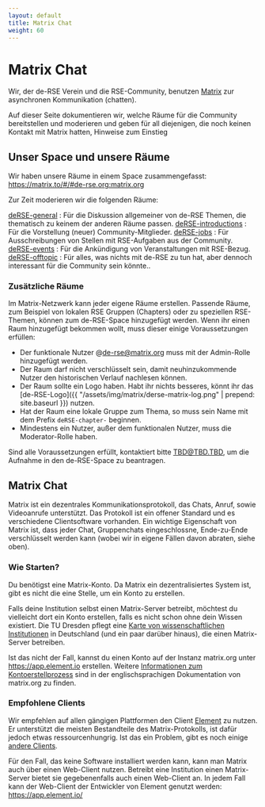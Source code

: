 ```yaml
---
layout: default
title: Matrix Chat
weight: 60
---
```


# Matrix Chat

Wir, der de-RSE Verein und die RSE-Community, benutzen [Matrix](https://matrix.org) zur asynchronen Kommunikation (chatten).

Auf dieser Seite dokumentieren wir, welche Räume für die Community bereitstellen und moderieren und geben für all diejenigen, die noch keinen Kontakt mit Matrix hatten, Hinweise zum Einstieg

## Unser Space und unsere Räume

Wir haben unsere Räume in einem Space zusammengefasst: https://matrix.to/#/#de-rse.org:matrix.org

Zur Zeit moderieren wir die folgenden Räume:

[deRSE-general](https://matrix.to/#/#de-rse.org-general:matrix.org)
: Für die Diskussion allgemeiner von de-RSE Themen, die thematisch zu keinem der anderen Räume passen.
[deRSE-introductions](https://matrix.to/#/#de-rse.org-introductions:matrix.org)
: Für die Vorstellung (neuer) Community-Mitglieder.
[deRSE-jobs](https://matrix.to/#/#de-rse.org-jobs:matrix.org)
: Für Ausschreibungen von Stellen mit RSE-Aufgaben aus der Community.
[deRSE-events](https://matrix.to/#/#de-rse.org-events:matrix.org)
: Für die Ankündigung von Veranstaltungen mit RSE-Bezug.
[deRSE-offtopic](https://matrix.to/#/#de-rse.org-offtopic:matrix.org)
: Für alles, was nichts mit de-RSE zu tun hat, aber dennoch interessant für die Community sein könnte..

### Zusätzliche Räume

Im Matrix-Netzwerk kann jeder eigene Räume erstellen.
Passende Räume, zum Beispiel von lokalen RSE Gruppen (Chapters) oder zu speziellen RSE-Themen, können zum de-RSE-Space hinzugefügt werden.
Wenn ihr einen Raum hinzugefügt bekommen wollt, muss dieser einige Voraussetzungen erfüllen:

- Der funktionale Nutzer @de-rse@matrix.org muss mit der Admin-Rolle hinzugefügt werden.
- Der Raum darf nicht verschlüsselt sein, damit neuhinzukommende Nutzer den historischen Verlauf nachlesen können.
- Der Raum sollte ein Logo haben.
  Habt ihr nichts besseres, könnt ihr das [de-RSE-Logo]({{ "/assets/img/matrix/derse-matrix-log.png" | prepend: site.baseurl }}) nutzen.
- Hat der Raum eine lokale Gruppe zum Thema, so muss sein Name mit dem Prefix `deRSE-chapter-` beginnen.
- Mindestens ein Nutzer, außer dem funktionalen Nutzer, muss die Moderator-Rolle haben.

Sind alle Voraussetzungen erfüllt, kontaktiert bitte  <TBD@TBD.TBD>, um die Aufnahme in den de-RSE-Space zu beantragen.

## Matrix Chat

Matrix ist ein dezentrales Kommunikationsprotokoll, das Chats, Anruf, sowie Videoanrufe unterstützt.
Das Protokoll ist ein offener Standard und es verschiedene Clientsoftware vorhanden.
Ein wichtige Eigenschaft von Matrix ist, dass jeder Chat, Gruppenchats eingeschlossne, Ende-zu-Ende verschlüsselt werden kann (wobei wir in eigene Fällen davon abraten, siehe oben).

### Wie Starten?

Du benötigst eine Matrix-Konto.
Da Matrix ein dezentralisiertes System ist, gibt es nicht die eine Stelle, um ein Konto zu erstellen.

Falls deine Institution selbst einen Matrix-Server betreibt, möchtest du vielleicht dort ein Konto erstellen, falls es nicht schon ohne dein Wissen existiert.
Die TU Dresden pflegt eine [Karte von wissenschaftlichen Institutionen](https://doc.matrix.tu-dresden.de/images/federation_map.svg) in Deutschland (und ein paar darüber hinaus), die einen Matrix-Server betreiben.

Ist das nicht der Fall, kannst du einen Konto auf der Instanz matrix.org unter <https://app.element.io> erstellen.
Weitere [Informationen zum Kontoerstellprozess](https://matrix.org/docs/chat_basics/matrix-for-im/) sind in der englischsprachigen Dokumentation von matrix.org zu finden.

### Empfohlene Clients

Wir empfehlen auf allen gängigen Plattformen den Client [Element](https://element.io/download) zu nutzen.
Er unterstützt die meisten Bestandteile des Matrix-Protokolls, ist dafür jedoch etwas ressourcenhungrig.
Ist das ein Problem, gibt es noch einige [andere Clients](https://matrix.org/ecosystem/clients/).

Für den Fall, das keine Software installiert werden kann, kann man Matrix auch über einen Web-Client nutzen.
Betreibt eine Institution einen Matrix-Server bietet sie gegebenenfalls auch einen Web-Client an.
In jedem Fall kann der Web-Client der Entwickler von Element genutzt werden: <https://app.element.io/>
